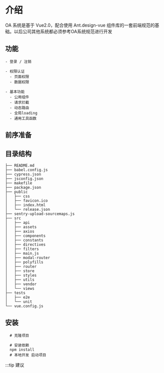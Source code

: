 # 介绍

  OA 系统是基于 Vue2.0，配合使用 Ant.design-vue 组件库的一套前端规范的基础。以后公司其他系统都必须参考OA系统规范进行开发

  ## 功能

    - 登录 / 注销

    - 权限认证
      - 页面权限
      - 数据权限

    - 基本功能
      - 公用组件
      - 请求拦截
      - 动态路由
      - 全局loading
      - 通用工具函数

  ## 前序准备

  ## 目录结构

    ├── README.md
    ├── babel.config.js
    ├── cypress.json
    ├── jsconfig.json
    ├── makefile
    ├── package.json
    ├── public
    │   ├── css
    │   ├── favicon.ico
    │   ├── index.html
    │   └── release.json
    ├── sentry-upload-sourcemaps.js
    ├── src
    │   ├── api
    │   ├── assets
    │   ├── axios
    │   ├── components
    │   ├── constants
    │   ├── directives
    │   ├── filters
    │   ├── main.js
    │   ├── modal-router
    │   ├── polyfills
    │   ├── router
    │   ├── store
    │   ├── styles
    │   ├── utils
    │   ├── vendor
    │   └── views
    ├── tests
    │   ├── e2e
    │   └── unit
    └── vue.config.js
  ## 安装
      # 克隆项目

      # 安装依赖
      npm install
      # 本地开发 启动项目
      
  :::tip 建议